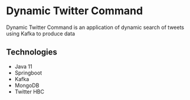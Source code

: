 # Dynamic Twitter Command

Dynamic Twitter Command is an application of dynamic search of tweets using Kafka to produce data

## Technologies
- Java 11
- Springboot
- Kafka
- MongoDB
- Twitter HBC
